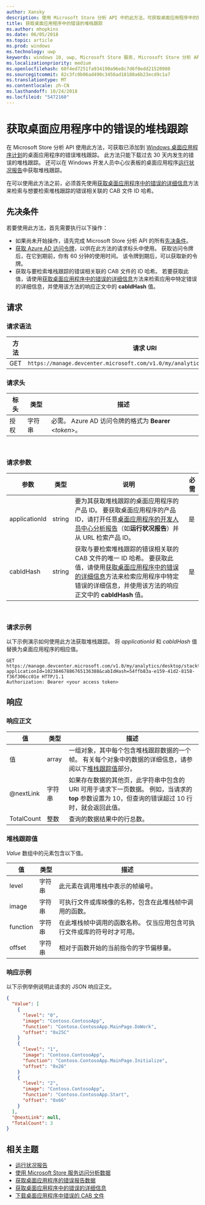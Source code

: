 ```yaml
---
author: Xansky
description: 使用 Microsoft Store 分析 API 中的此方法，可获取桌面应用程序中的错误堆栈跟踪。
title: 获取桌面应用程序中的错误的堆栈跟踪
ms.author: mhopkins
ms.date: 06/05/2018
ms.topic: article
ms.prod: windows
ms.technology: uwp
keywords: windows 10, uwp, Microsoft Store 服务, Microsoft Store 分析 API, 堆栈跟踪, 错误, 桌面应用程序
ms.localizationpriority: medium
ms.openlocfilehash: 60f4ed7251fa934190a96e8c7d6f0edd21520980
ms.sourcegitcommit: 82c3fc0b06ad490c3456ad18180a6b23ecd9c1a7
ms.translationtype: MT
ms.contentlocale: zh-CN
ms.lasthandoff: 10/24/2018
ms.locfileid: "5472160"
---
```

# <a name="get-the-stack-trace-for-an-error-in-your-desktop-application"></a>获取桌面应用程序中的错误的堆栈跟踪

在 Microsoft Store 分析 API 使用此方法，可获取已添加到 [Windows 桌面应用程序计划](https://msdn.microsoft.com/library/windows/desktop/mt826504)的桌面应用程序的错误堆栈跟踪。 此方法只能下载过去 30 天内发生的错误的堆栈跟踪。 还可以在 Windows 开发人员中心仪表板的桌面应用程序[运行状况报告](https://msdn.microsoft.com/library/windows/desktop/mt826504)中获取堆栈跟踪。

在可以使用此方法之前，必须首先使用[获取桌面应用程序中的错误的详细信息](get-details-for-an-error-in-your-desktop-application.md)方法来检索与想要检索堆栈跟踪的错误相关联的 CAB 文件 ID 哈希。

## <a name="prerequisites"></a>先决条件


若要使用此方法，首先需要执行以下操作：

* 如果尚未开始操作，请先完成 Microsoft Store 分析 API 的所有[先决条件](access-analytics-data-using-windows-store-services.md#prerequisites)。
* [获取 Azure AD 访问令牌](access-analytics-data-using-windows-store-services.md#obtain-an-azure-ad-access-token)，以供在此方法的请求标头中使用。 获取访问令牌后，在它到期前，你有 60 分钟的使用时间。 该令牌到期后，可以获取新的令牌。
* 获取与要检索堆栈跟踪的错误相关联的 CAB 文件的 ID 哈希。 若要获取此值，请使用[获取桌面应用程序中的错误的详细信息](get-details-for-an-error-in-your-desktop-application.md)方法来检索应用中特定错误的详细信息，并使用该方法的响应正文中的 **cabIdHash** 值。

## <a name="request"></a>请求


### <a name="request-syntax"></a>请求语法

| 方法 | 请求 URI                                                          |
|--------|----------------------------------------------------------------------|
| GET    | ```https://manage.devcenter.microsoft.com/v1.0/my/analytics/desktop/stacktrace``` |


### <a name="request-header"></a>请求头

| 标头        | 类型   | 描述                                                                 |
|---------------|--------|-----------------------------------------------------------------------------|
| 授权 | 字符串 | 必需。 Azure AD 访问令牌的格式为 **Bearer** &lt;*token*&gt;。 |
 

### <a name="request-parameters"></a>请求参数

| 参数        | 类型   |  说明      |  必需  |
|---------------|--------|---------------|------|
| applicationId | string | 要为其获取堆栈跟踪的桌面应用程序的产品 ID。 要获取桌面应用程序的产品 ID，请打开任意[桌面应用程序的开发人员中心分析报告](https://msdn.microsoft.com/library/windows/desktop/mt826504)（如**运行状况报告**）并从 URL 检索产品 ID。 |  是  |
| cabIdHash | string | 获取与要检索堆栈跟踪的错误相关联的 CAB 文件的唯一 ID 哈希。 要获取此值，请使用[获取桌面应用程序中的错误的详细信息](get-details-for-an-error-in-your-desktop-application.md)方法来检索应用程序中特定错误的详细信息，并使用该方法的响应正文中的 **cabIdHash** 值。 |  是  |

 
### <a name="request-example"></a>请求示例

以下示例演示如何使用此方法获取堆栈跟踪。 将 *applicationId* 和 *cabIdHash* 值替换为桌面应用程序的相应值。

```syntax
GET https://manage.devcenter.microsoft.com/v1.0/my/analytics/desktop/stacktrace?applicationId=10238467886765136388&cabIdHash=54ffb83a-e159-41d2-8158-f36f306cc01e HTTP/1.1
Authorization: Bearer <your access token>
```

## <a name="response"></a>响应


### <a name="response-body"></a>响应正文

| 值      | 类型    | 描述                  |
|------------|---------|--------------------------------|
| 值      | array   | 一组对象，其中每个包含堆栈跟踪数据的一个帧。 有关每个对象中的数据的详细信息，请参阅以下[堆栈跟踪值](#stack-trace-values)部分。 |
| @nextLink  | 字符串  | 如果存在数据的其他页，此字符串中包含的 URI 可用于请求下一页数据。 例如，当请求的 **top** 参数设置为 10，但查询的错误超过 10 行时，就会返回此值。 |
| TotalCount | 整数 | 查询的数据结果中的行总数。          |


### <a name="stack-trace-values"></a>堆栈跟踪值

*Value* 数组中的元素包含以下值。

| 值           | 类型    | 描述      |
|-----------------|---------|----------------|
| level            | 字符串  |  此元素在调用堆栈中表示的帧编号。  |
| image   | 字符串  |   可执行文件或库映像的名称，包含在此堆栈帧中调用的函数。           |
| function | 字符串  |  在此堆栈帧中调用的函数名称。 仅当应用包含可执行文件或库的符号时才可用。              |
| offset     | 字符串  |  相对于函数开始的当前指令的字节偏移量。      |


### <a name="response-example"></a>响应示例

以下示例举例说明此请求的 JSON 响应正文。

```json
{
  "Value": [
    {
      "level": "0",
      "image": "Contoso.ContosoApp",
      "function": "Contoso.ContosoApp.MainPage.DoWork",
      "offset": "0x25C"
    }
    {
      "level": "1",
      "image": "Contoso.ContosoApp",
      "function": "Contoso.ContosoApp.MainPage.Initialize",
      "offset": "0x26"
    }
    {
      "level": "2",
      "image": "Contoso.ContosoApp",
      "function": "Contoso.ContosoApp.Start",
      "offset": "0x66"
    }
  ],
  "@nextLink": null,
  "TotalCount": 3
}

```

## <a name="related-topics"></a>相关主题

* [运行状况报告](../publish/health-report.md)
* [使用 Microsoft Store 服务访问分析数据](access-analytics-data-using-windows-store-services.md)
* [获取桌面应用程序的错误报告数据](get-desktop-application-error-reporting-data.md)
* [获取桌面应用程序中的错误的详细信息](get-details-for-an-error-in-your-desktop-application.md)
* [下载桌面应用程序中错误的 CAB 文件](download-the-cab-file-for-an-error-in-your-desktop-application.md)
